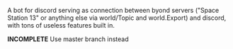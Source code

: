 A bot for discord serving as connection between byond servers ("Space Station 13" or anything else via world/Topic and world.Export) and discord, with tons of useless features built in.

**INCOMPLETE**
Use master branch instead